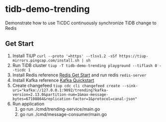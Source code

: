 # tidb-demo-trending
Demonstrate how to use TiCDC continuously synchronize TiDB change to Redis

## Get Start

1. Install TiUP `curl --proto '=https' --tlsv1.2 -sSf https://tiup-mirrors.pingcap.com/install.sh | sh`
2. Run TiDB cluster `tiup -T tidb-demo-trending playground --tiflash 0 --ticdc 1`
3. Install Redis reference [Redis Get Start](https://redis.io/docs/getting-started/) and run redis `redis-server`
4. Install Kafka reference [Kafka Quickstart](https://kafka.apache.org/quickstart#quickstart_startserver)
5. Create changefeed `tiup cdc cli changefeed create --sink-uri="kafka://127.0.0.1:9092/trending?kafka-version=2.13.0&partition-num=1&max-message-bytes=67108864&replication-factor=1&protocol=canal-json"`
6. Run application
   1. go run ./cmd/trending-service/main.go
   2. go run ./cmd/message-consumer/main.go